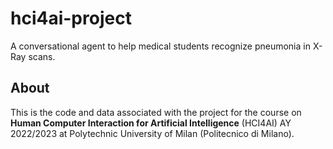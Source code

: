 # hci4ai-project
A conversational agent to help medical students recognize pneumonia in X-Ray scans.

## About
This is the code and data associated with the project for the course on **Human Computer Interaction for Artificial Intelligence** (HCI4AI) AY 2022/2023 at Polytechnic University of Milan (Politecnico di Milano).
